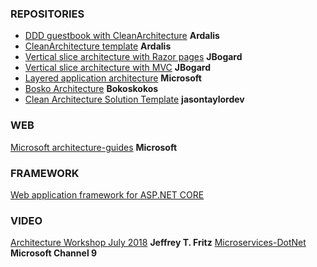 ### REPOSITORIES

* [DDD guestbook with CleanArchitecture](https://github.com/ardalis/ddd-guestbook) **Ardalis**
* [CleanArchitecture template](https://github.com/ardalis/CleanArchitecture) **Ardalis**
* [Vertical slice architecture with Razor pages](https://github.com/jbogard/ContosoUniversityDotNetCore-Pages) **JBogard**
* [Vertical slice architecture with MVC](https://github.com/jbogard/ContosoUniversityDotNetCore) **JBogard**
* [Layered application architecture](https://github.com/dotnet-architecture/eShopOnWeb) **Microsoft**
* [Bosko Architecture](https://github.com/bokoskokos/PatternTest) **Bokoskokos**
* [Clean Architecture Solution Template](https://github.com/jasontaylordev/CleanArchitecture) **jasontaylordev**

### WEB
[Microsoft architecture-guides](https://dotnet.microsoft.com/learn/dotnet/architecture-guides) **Microsoft**

### FRAMEWORK
[Web application framework for ASP.NET CORE](https://abp.io/)

### VIDEO
[Architecture Workshop July 2018](https://www.youtube.com/playlist?list=PLVMqA0_8O85x-aurj1KphxUeWTeTlYkGM) **Jeffrey T. Fritz**
[Microservices-DotNet](https://channel9.msdn.com/Shows/lets-learn-dotnet/Lets-Learn-DotNet-Microservices) **Microsoft Channel 9**

